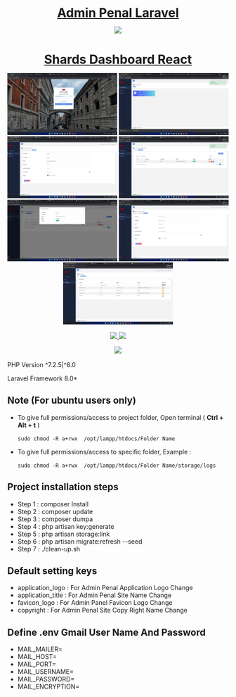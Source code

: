 
<h1 align="center" style="border-bottom: none !important; margin-bottom: 5px !important;"><a href="https://designrevision.com/downloads/shards-dashboard-lite-react/">Admin Penal Laravel</a></h1>

<p align="center">
<a href="https://designrevision.com/downloads/shards-dashboard-lite-react/">
<img src="assets/preview.png" width="250" />
</a>
</p>

<h1 align="center" style="border-bottom: none !important; margin-bottom: 5px !important;"><a href="https://designrevision.com/downloads/shards-dashboard-lite-react/">Shards Dashboard React</a></h1>
<p align="center">
<a href="#"><img src="https://github.com/kkyoni/Last-Particle/blob/main/Screen%20Short/Screenshot%20(55).png" width="250" /></a>
<a href="#"><img src="https://github.com/kkyoni/Last-Particle/blob/main/Screen%20Short/Screenshot%20(56).png" width="250" /></a>
<a href="#"><img src="https://github.com/kkyoni/Last-Particle/blob/main/Screen%20Short/Screenshot%20(57).png" width="250" /></a>
<a href="#"><img src="https://github.com/kkyoni/Last-Particle/blob/main/Screen%20Short/Screenshot%20(58).png" width="250" /></a>
<a href="#"><img src="https://github.com/kkyoni/Last-Particle/blob/main/Screen%20Short/Screenshot%20(59).png" width="250" /></a>
<a href="#"><img src="https://github.com/kkyoni/Last-Particle/blob/main/Screen%20Short/Screenshot%20(61).png" width="250" /></a>
<a href="#"><img src="https://github.com/kkyoni/Last-Particle/blob/main/Screen%20Short/Screenshot%20(62).png" width="250" /></a>
</a>
</p>
<p align="center">
  <a href="#">
    <img src="https://img.shields.io/badge/License-MIT-brightgreen.svg" />
  </a>
  <a href="https://twitter.com/designrevision">
    <img src="https://img.shields.io/twitter/follow/DesignRevision.svg?style=social&label=Follow" />
  </a>
</p>



<p align="center"><img src="https://laravel.com/assets/img/components/logo-laravel.svg"></p>

<p align="center">
	<p>PHP Version ^7.2.5|^8.0 </p>
	<p>Laravel Framework 8.0* </p>
</p>

## Note (For ubuntu users only)
- To give full permissions/access to project folder, Open terminal ( **Ctrl + Alt + t** )

      sudo chmod -R a+rwx  /opt/lampp/htdocs/Folder Name
      
- To give full permissions/access to specific folder, Example : 

      sudo chmod -R a+rwx  /opt/lampp/htdocs/Folder Name/storage/logs
  
## Project installation steps

- Step 1 : composer Install
- Step 2 : composer update
- Step 3 : composer dumpa
- Step 4 : php artisan key:generate
- Step 5 : php artisan storage:link
- Step 6 : php artisan migrate:refresh --seed
- Step 7 : ./clean-up.sh


      
## Default setting keys

- application_logo : For Admin Penal Application Logo Change
- application_title : For Admin Penal Site Name Change
- favicon_logo : For Admin Panel Favicon Logo Change
- copyright : For Admin Penal Site Copy Right Name Change

## Define .env Gmail User Name And Password

- MAIL_MAILER=
- MAIL_HOST=
- MAIL_PORT=
- MAIL_USERNAME=
- MAIL_PASSWORD=
- MAIL_ENCRYPTION=
